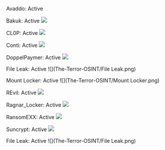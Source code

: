 Avaddo: Active
<img scr="The-Terror-OSINT/Astro Team.png">

Bakuk: Active
![](The-Terror-OSINT/Bakuk.png)

CL0P: Active
![](The-Terror-OSINT/CL0P.png)

Conti: Active
![](The-Terror-OSINT/Conti.png)

DoppelPaymer: Active
![](The-Terror-OSINT/DoppelPaymer.png)

File Leak: Active
![](The-Terror-OSINT/File Leak.png)

Mount Locker: Active
![](The-Terror-OSINT/Mount Locker.png)

REvil: Active
![](The-Terror-OSINT/REvil.png)

Ragnar_Locker: Active
![](The-Terror-OSINT/Ragnar_Locker.png)

RansomEXX: Active
![](The-Terror-OSINT/RansomEXX.png)

Suncrypt: Active
![](The-Terror-OSINT/Suncrypt.png)

File Leak: Active
![](The-Terror-OSINT/File Leak.png)
